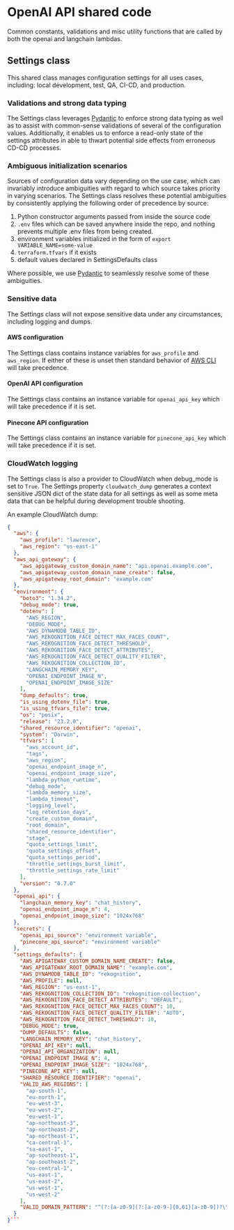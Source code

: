 # OpenAI API shared code

Common constants, validations and misc utility functions that are called by both the openai and langchain lambdas.

## Settings class

This shared class manages configuration settings for all uses cases, including: local development, test, QA, CI-CD, and production.

### Validations and strong data typing

The Settings class leverages [Pydantic](https://docs.pydantic.dev/latest/) to enforce strong data typing as well as to assist with common-sense validations of several of the configuration values. Additionally, it enables us to enforce a read-only state of the settings attributes in able to thwart potential side effects from erroneous CD-CD processes.

### Ambiguous initialization scenarios

Sources of configuration data vary depending on the use case, which can invariably introduce ambiguities with regard to which source takes priority in varying scenarios. The Settings class resolves these potential ambiguities by consistently applying the following order of precedence by source:

1. Python constructor arguments passed from inside the source code
2. `.env` files which can be saved anywhere inside the repo, and nothing prevents multiple .env files from being created.
3. environment variables initialized in the form of `export VARIABLE_NAME=some-value`
4. `terraform.tfvars` if it exists
5. default values declared in SettingsDefaults class

Where possible, we use [Pydantic](https://docs.pydantic.dev/latest/) to seamlessly resolve some of these ambiguities.

### Sensitive data

The Settings class will not expose sensitive data under any circumstances, including logging and dumps.

#### AWS configuration

The Settings class contains instance variables for `aws_profile` and `aws_region`. If either of these is unset then standard behavior of [AWS CLI](https://aws.amazon.com/cli/) will take precedence.

#### OpenAI API configuration

The Settings class contains an instance variable for `openai_api_key` which will take precedence if it is set.

#### Pinecone API configuration

The Settings class contains an instance variable for `pinecone_api_key` which will take precedence if it is set.

### CloudWatch logging

The Settings class is also a provider to CloudWatch when debug_mode is set to `True`. The Settings property `cloudwatch_dump` generates a context sensitive JSON dict of the state data for all settings as well as some meta data that can be helpful during development trouble shooting.

An example CloudWatch dump:

````json
{
  "aws": {
    "aws_profile": "lawrence",
    "aws_region": "us-east-1"
  },
  "aws_api_gateway": {
    "aws_apigateway_custom_domain_name": "api.openai.example.com",
    "aws_apigateway_custom_domain_name_create": false,
    "aws_apigateway_root_domain": "example.com"
  },
  "environment": {
    "boto3": "1.34.2",
    "debug_mode": true,
    "dotenv": [
      "AWS_REGION",
      "DEBUG_MODE",
      "AWS_DYNAMODB_TABLE_ID",
      "AWS_REKOGNITION_FACE_DETECT_MAX_FACES_COUNT",
      "AWS_REKOGNITION_FACE_DETECT_THRESHOLD",
      "AWS_REKOGNITION_FACE_DETECT_ATTRIBUTES",
      "AWS_REKOGNITION_FACE_DETECT_QUALITY_FILTER",
      "AWS_REKOGNITION_COLLECTION_ID",
      "LANGCHAIN_MEMORY_KEY",
      "OPENAI_ENDPOINT_IMAGE_N",
      "OPENAI_ENDPOINT_IMAGE_SIZE"
    ],
    "dump_defaults": true,
    "is_using_dotenv_file": true,
    "is_using_tfvars_file": true,
    "os": "posix",
    "release": "23.2.0",
    "shared_resource_identifier": "openai",
    "system": "Darwin",
    "tfvars": [
      "aws_account_id",
      "tags",
      "aws_region",
      "openai_endpoint_image_n",
      "openai_endpoint_image_size",
      "lambda_python_runtime",
      "debug_mode",
      "lambda_memory_size",
      "lambda_timeout",
      "logging_level",
      "log_retention_days",
      "create_custom_domain",
      "root_domain",
      "shared_resource_identifier",
      "stage",
      "quota_settings_limit",
      "quota_settings_offset",
      "quota_settings_period",
      "throttle_settings_burst_limit",
      "throttle_settings_rate_limit"
    ],
    "version": "0.7.0"
  },
  "openai_api": {
    "langchain_memory_key": "chat_history",
    "openai_endpoint_image_n": 4,
    "openai_endpoint_image_size": "1024x768"
  },
  "secrets": {
    "openai_api_source": "environment variable",
    "pinecone_api_source": "environment variable"
  },
  "settings_defaults": {
    "AWS_APIGATEWAY_CUSTOM_DOMAIN_NAME_CREATE": false,
    "AWS_APIGATEWAY_ROOT_DOMAIN_NAME": "example.com",
    "AWS_DYNAMODB_TABLE_ID": "rekognition",
    "AWS_PROFILE": null,
    "AWS_REGION": "us-east-1",
    "AWS_REKOGNITION_COLLECTION_ID": "rekognition-collection",
    "AWS_REKOGNITION_FACE_DETECT_ATTRIBUTES": "DEFAULT",
    "AWS_REKOGNITION_FACE_DETECT_MAX_FACES_COUNT": 10,
    "AWS_REKOGNITION_FACE_DETECT_QUALITY_FILTER": "AUTO",
    "AWS_REKOGNITION_FACE_DETECT_THRESHOLD": 10,
    "DEBUG_MODE": true,
    "DUMP_DEFAULTS": false,
    "LANGCHAIN_MEMORY_KEY": "chat_history",
    "OPENAI_API_KEY": null,
    "OPENAI_API_ORGANIZATION": null,
    "OPENAI_ENDPOINT_IMAGE_N": 4,
    "OPENAI_ENDPOINT_IMAGE_SIZE": "1024x768",
    "PINECONE_API_KEY": null,
    "SHARED_RESOURCE_IDENTIFIER": "openai",
    "VALID_AWS_REGIONS": [
      "ap-south-1",
      "eu-north-1",
      "eu-west-3",
      "eu-west-2",
      "eu-west-1",
      "ap-northeast-3",
      "ap-northeast-2",
      "ap-northeast-1",
      "ca-central-1",
      "sa-east-1",
      "ap-southeast-1",
      "ap-southeast-2",
      "eu-central-1",
      "us-east-1",
      "us-east-2",
      "us-west-1",
      "us-west-2"
    ],
    "VALID_DOMAIN_PATTERN": "^(?:[a-z0-9](?:[a-z0-9-]{0,61}[a-z0-9])?\\.)+[a-z0-9][a-z0-9-]{0,61}[a-z0-9]$"
  }
}```
````
